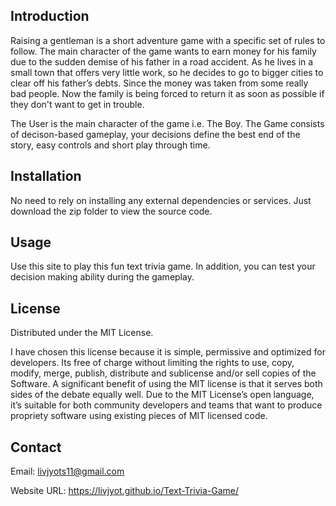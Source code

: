 ## Introduction
 
Raising a gentleman is a short adventure game with a specific set of rules to follow. The main character of the game wants to earn money for his family due to the sudden demise of his father in a road accident. As he lives in a small town that offers very little work, so he decides to go to bigger cities to clear off his father’s debts. Since the money was taken from some really bad people. Now the family is being forced to return it as soon as possible if they don't want to get in trouble.

The User is the main character of the game i.e. The Boy. The Game consists of decison-based gameplay, your decisions define the best end of the story, easy controls and short play through time.


## Installation

No need to rely on installing any external dependencies or services. Just download the zip folder to view the source code.


## Usage

Use this site to play this fun text trivia game. In addition, you can test your decision making ability during the gameplay.

## License
Distributed under the MIT License. 

I have chosen this license because it is simple, permissive and optimized for developers. Its free of charge without limiting the rights to use, copy, modify, merge, publish, distribute and sublicense and/or sell copies of the Software. A significant benefit of using the MIT license is that it serves both sides of the debate equally well. Due to the MIT License’s open language, it’s suitable for both community developers and teams that want to produce propriety software using existing pieces of MIT licensed code.

## Contact
Email: livjyots11@gmail.com

Website URL: https://livjyot.github.io/Text-Trivia-Game/
